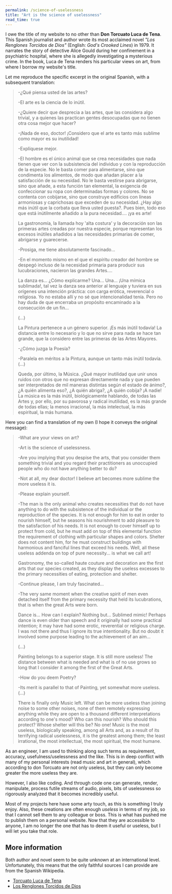 ```yaml
---
permalink: /science-of-uselessness
title: "Art is the science of uselessness"
read_time: true
---
```


I owe the title of my website to no other than **Don Torcuato Luca de Tena**.
This Spanish journalist and author wrote its most acclaimed novel
_"Los Renglones Torcidos de Dios"_
(English: _God's Crooked Lines_) in 1979.
It narrates the story of detective Alice Gould during her confinement in a psychiatric
hospital, where she is allegedly investigating a mysterious crime. In the book, Luca de Tena
renders his particular views on art, from where I borrow my website's title.

Let me reproduce the specific excerpt in the original Spanish, with a subsequent translation:

>-¿Qué piensa usted de las artes?
>
>-El arte es la ciencia de lo inútil.
>
>-¿Quiere decir que desprecia a las artes, que las considera algo trivial, y a quienes las practican gentes desocupadas que no tienen otra cosa mejor que hacer?
>
>-¡Nada de eso, doctor! ¡Considero que el arte es tanto más sublime como mayor es su inutilidad!
>
>-Explíquese mejor.
>
>-El hombre es el único animal que se crea necesidades que nada tienen que ver con la subsistencia del individuo
>y con la reproducción de la especie. No le basta comer para alimentarse,
>sino que condimenta los alimentos, de modo que añadan placer a la satisfacción de su necesidad.
>No le basta vestirse para abrigarse, sino que añade, a esta función tan elemental,
>la exigencia de confeccionar su ropa con determinadas formas y colores.
>No se contenta con cobijarse, sino que construye edificios con líneas armoniosas y caprichosas
>que exceden de su necesidad.
>¿Hay algo más inútil que la corbata que lleva usted puesta?.
>Pues bien, todo eso que está inútilmente añadido a la pura necesidad.... ¡ya es arte!
>
>La gastronomía, la llamada hoy 'alta costura' y la decoración son las primeras artes creadas por nuestra especie, porque representan los excesos inútiles añadidos a las necesidades primarias de comer, abrigarse y guarecerse.
>
>-Prosiga, me tiene absolutamente fascinado...
>
>-En el momento mismo en el que el espíritu creador del hombre se despegó incluso de la necesidad primaria para producir sus lucubraciones, nacieron las grandes Artes....
>
>La danza es... ¿Cómo explicarme? Una... Una... ¡Una mímica sublimada!,
>tal vez la danza sea anterior al lenguaje y tuviera en sus orígenes una intención práctica:
>con carga erótica, reverencial o religiosa. Yo no estaba allí y no sé que intencionalidad tenía.
>Pero no hay duda de que encerraba un propósito encaminado a la consecución de un fin...
>
>(...)
>
>La Pintura pertenece a un género superior. ¡Es más inútil todavía! La distancia entre lo necesario y lo que no sirve para nada se hace tan grande, que la considero entre las primeras de las Artes Mayores.
>
>-¿Cómo juzga la Poesía?
>
>-Paralela en méritos a la Pintura, aunque un tanto más inútil todavía. (...)
>
>Queda, por último, la Música.
>¿Qué mayor inutilidad que unir unos ruidos con otros que no expresan directamente nada
>y que pueden ser interpretados de mil maneras distintas según el estado de ánimo?,
>¿A quién alimenta eso?, ¿A quién abriga?, ¿A quién cobija?
>¡A nadie! La música es la más inútil, biológicamente hablando,
>de todas las Artes y, por ello, por su pavorosa y radical inutilidad,
>es la más grande de todas ellas; la menos irracional, la más intelectual,
>la más espiritual, la más humana.

Here you can find a translation of my own (I hope it conveys the original message):

>-What are your views on art?
>
>-Art is the science of uselessness.
>
>-Are you implying that you despise the arts, that you consider them something trivial
>and you regard their practitioners as unoccupied people who do not have anything better to do?
>
>-Not at all, my dear doctor! I believe art becomes more sublime the more useless it is.
>
>-Please explain yourself.
>
>-The man is the only animal who creates necessities that do not have anything to do with
>the subsistence of the individual or the reproduction of the species. It is not enough for him
>to eat in order to nourish himself, but he seasons his nourishment to add pleasure to the
>satisfaction of his needs. It is not enough to cover himself up to protect from cold,
>but he must add on top
>of this elemental function the requirement of clothing with particular shapes and colors.
>Shelter does not content him, for he must construct buildings with harmonious and fanciful
>lines that exceed his needs. Well, all these useless addenda on top of pure necessity...
>is what we call art!
>
>Gastronomy, the so-called haute couture and decoration are the first arts that our species
>created, as they display the useless excesses to the primary necessities of eating,
>protection and shelter.
>
>-Continue please, I am truly fascinated...
>
>-The very same moment when the creative spirit of men even detached itself from the primary
>necessity that held its lucubrations, that is when the great Arts were born.  
>
>Dance is... How can I explain? Nothing but... Sublimed mimic! Perhaps dance is even older than
>speech and it originally had some practical intention; it may have had some erotic, reverential
>or religious charge. I was not there and thus I ignore its true intentionality.
>But no doubt it involved some purpose leading to the achievement of an aim...
>
>(...)
>
>
>Painting belongs to a superior stage. It is still more useless! The distance between what is
>needed and what is of no use grows so long that I consider it among the first of the Great Arts.
>
>-How do you deem Poetry?
>
>-Its merit is parallel to that of Painting, yet somewhat more useless. (...)
>
>There is finally only Music left.
>What can be more useless than joining noise to some other noises, none of them
>remotely expressing anything while they are open to a thousand different interpretations
>according to one's mood? Who can this nourish? Who should this protect?
>Whose shelter will this be? No one! Music is the most useless, biologically speaking,
>among all Arts and, as a result of its terrifying radical uselessness, it is the greatest
>among them; the least irrational, the most intellectual, the most spiritual, the most humane.

As an engineer, I am used to thinking along such terms as requirement, accuracy,
usefulness/uselessness
and the like. This is in deep conflict with many of my personal interests (read music and art
in general), which according to don Torcuato are not only useless, but they can only become
greater the more useless they are.

However, I also like coding. And through code one can generate, render, manipulate, process
futile streams of audio, pixels, bits of uselessness so rigorously analyzed that it becomes
incredibly useful.

Most of my projects here have some arty touch, as this is something I truly enjoy. Also,
these creations are often enough _useless_ in terms of my job, so that I cannot sell them
to any colleague or boss. This is what has pushed me to publish them on a personal website.
Now that they are accessible to anyone, I am no longer the one that has to deem it useful or
useless, but I will let you take that role.

## More information

Both author and novel seem to be quite unknown at an international level. Unfortunately,
this means that the only faithful sources I can provide are from the Spanish Wikipedia.

* [Torcuato Luca de Tena](https://es.wikipedia.org/wiki/Torcuato_Luca_de_Tena_Brunet)
* [Los Renglones Torcidos de Dios](https://es.wikipedia.org/wiki/Los_renglones_torcidos_de_Dios)